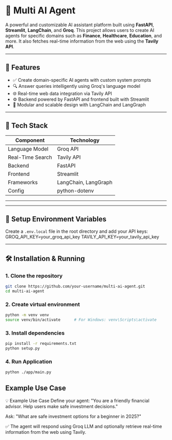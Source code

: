 # 🤖 Multi AI Agent

A powerful and customizable AI assistant platform built using **FastAPI**, **Streamlit**, **LangChain**, and **Groq**. This project allows users to create AI agents for specific domains such as **Finance**, **Healthcare**, **Education**, and more. It also fetches real-time information from the web using the **Tavily API**.

---

## 🚀 Features

- ✅ Create domain-specific AI agents with custom system prompts
- 🔍 Answer queries intelligently using Groq's language model
- 🌐 Real-time web data integration via Tavily API
- ⚙️ Backend powered by FastAPI and frontend built with Streamlit
- 🧠 Modular and scalable design with LangChain and LangGraph

---

## 🧰 Tech Stack

| Component     | Technology            |
|---------------|------------------------|
| Language Model | Groq API               |
| Real-Time Search | Tavily API           |
| Backend       | FastAPI                |
| Frontend      | Streamlit              |
| Frameworks    | LangChain, LangGraph   |
| Config        | python-dotenv          |

---

---

## 🔐 Setup Environment Variables

Create a `.env.local` file in the root directory and add your API keys:
GROQ_API_KEY=your_groq_api_key
TAVILY_API_KEY=your_tavily_api_key

---

## 🛠️ Installation & Running

### 1. Clone the repository
```bash
git clone https://github.com/your-username/multi-ai-agent.git
cd multi-ai-agent
```
### 2. Create virtual environment
```bash
python -m venv venv
source venv/bin/activate      # For Windows: venv\Scripts\activate
```
### 3. Install dependencies
```bash
pip install -r requirements.txt
python setup.py

```
### 4. Run Application
```bash
python ./app/main.py

```
## Example Use Case
💡 Example Use Case
Define your agent:
"You are a friendly financial advisor. Help users make safe investment decisions."

Ask:
"What are safe investment options for a beginner in 2025?"

✅ The agent will respond using Groq LLM and optionally retrieve real-time information from the web using Tavily.
